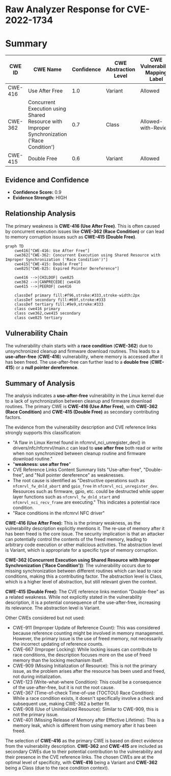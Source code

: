 # Raw Analyzer Response for CVE-2022-1734

# Summary
| CWE ID | CWE Name | Confidence | CWE Abstraction Level | CWE Vulnerability Mapping Label | CWE-Vulnerability Mapping Notes |
|---|---|---|---|---|---|
| CWE-416 | Use After Free | 1.0 | Variant | Allowed | Primary CWE |
| CWE-362 | Concurrent Execution using Shared Resource with Improper Synchronization ('Race Condition') | 0.7 | Class | Allowed-with-Review | Secondary Candidate |
| CWE-415 | Double Free | 0.6 | Variant | Allowed | Secondary Candidate |

## Evidence and Confidence

*   **Confidence Score:** 0.9
*   **Evidence Strength:** HIGH

## Relationship Analysis
The primary weakness is **CWE-416 (Use After Free)**. This is often caused by concurrent execution issues like **CWE-362 (Race Condition)** or can lead to memory corruption issues such as **CWE-415 (Double Free)**.

```mermaid
graph TD
    cwe416["CWE-416: Use After Free"]
    cwe362["CWE-362: Concurrent Execution using Shared Resource with Improper Synchronization ('Race Condition')"]
    cwe415["CWE-415: Double Free"]
    cwe825["CWE-825: Expired Pointer Dereference"]

    cwe416 -->|CHILDOF| cwe825
    cwe362 -->|CANPRECEDE| cwe416
    cwe415 -->|PEEROF| cwe416

    classDef primary fill:#f96,stroke:#333,stroke-width:2px
    classDef secondary fill:#69f,stroke:#333
    classDef tertiary fill:#9e9,stroke:#333
    class cwe416 primary
    class cwe362,cwe415 secondary
    class cwe825 tertiary
```

## Vulnerability Chain
The vulnerability chain starts with a **race condition** (**CWE-362**) due to unsynchronized cleanup and firmware download routines. This leads to a **use-after-free** (**CWE-416**) vulnerability, where memory is accessed after it has been freed. The use-after-free can further lead to a **double free** (**CWE-415**) or a **null pointer dereference**.

## Summary of Analysis
The analysis indicates a **use-after-free** vulnerability in the Linux kernel due to a lack of synchronization between cleanup and firmware download routines. The primary CWE is **CWE-416 (Use After Free)**, with **CWE-362 (Race Condition)** and **CWE-415 (Double Free)** as secondary contributing factors.

The evidence from the vulnerability description and CVE reference links strongly supports this classification:

*   "A flaw in Linux Kernel found in nfcmrvl_nci_unregister_dev() in drivers/nfc/nfcmrvl/main.c can lead to **use after free** both read or write when non synchronized between cleanup routine and firmware download routine."
*   "**weakness:** **use after free**"
*   CVE Reference Links Content Summary lists "Use-after-free", "Double-free", and "Null pointer dereference" as weaknesses.
*   The root cause is identified as "Destructive operations such as `nfcmrvl_fw_dnld_abort` and `gpio_free` in `nfcmrvl_nci_unregister_dev`. Resources such as firmware, gpio, etc. could be destructed while upper layer functions such as `nfcmrvl_fw_dnld_start` and `nfcmrvl_nci_recv_frame` are executing." This indicates a potential race condition.
*    "Race conditions in the nfcmrvl NFC driver"

**CWE-416 (Use After Free):** This is the primary weakness, as the vulnerability description explicitly mentions it. The re-use of memory after it has been freed is the core issue. The security implication is that an attacker can potentially control the contents of the freed memory, leading to arbitrary code execution or other malicious activities. The abstraction level is Variant, which is appropriate for a specific type of memory corruption.

**CWE-362 (Concurrent Execution using Shared Resource with Improper Synchronization ('Race Condition'))**: The vulnerability occurs due to missing synchronization between different routines which can lead to race conditions, making this a contributing factor. The abstraction level is Class, which is a higher level of abstraction, but still relevant given the context.

**CWE-415 (Double Free):** The CVE reference links mention "Double-free" as a related weakness. While not explicitly stated in the vulnerability description, it is a potential consequence of the use-after-free, increasing its relevance. The abstraction level is Variant.

Other CWEs considered but not used:

*   CWE-911 (Improper Update of Reference Count): This was considered because reference counting might be involved in memory management. However, the primary issue is the use of freed memory, not necessarily the incorrect updating of reference counts.
*   CWE-667 (Improper Locking): While locking issues can contribute to race conditions, the description focuses more on the use of freed memory than the locking mechanism itself.
*   CWE-909 (Missing Initialization of Resource): This is not the primary issue, as the problem arises after the resource has been used and freed, not during initialization.
*   CWE-123 (Write-what-where Condition): This could be a consequence of the use-after-free, but it is not the root cause.
*   CWE-367 (Time-of-check Time-of-use (TOCTOU) Race Condition): While a race condition exists, it doesn't specifically involve a check and subsequent use, making CWE-362 a better fit.
*   CWE-908 (Use of Uninitialized Resource): Similar to CWE-909, this is not the primary issue.
*   CWE-401 (Missing Release of Memory after Effective Lifetime): This is a memory leak, which is different from using memory after it has been freed.

The selection of **CWE-416** as the primary CWE is based on direct evidence from the vulnerability description. **CWE-362** and **CWE-415** are included as secondary CWEs due to their potential contribution to the vulnerability and their presence in the CVE reference links. The chosen CWEs are at the optimal level of specificity, with **CWE-416** being a Variant and **CWE-362** being a Class (due to the race condition context).